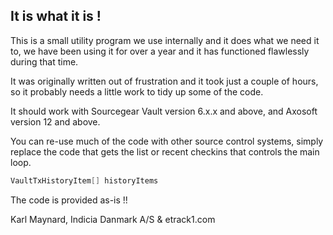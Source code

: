 ## It is what it is !

This is a small utility program we use internally and it does what we need it to, 
we have been using it for over a year and it has functioned flawlessly during that time.

It was originally written out of frustration and it took just a couple of hours, so it probably 
needs a little work to tidy up some of the code.

It should work with Sourcegear Vault version 6.x.x and above, and Axosoft version 12 and above.

You can re-use much of the code with other source control systems, simply replace the code that gets the 
list or recent checkins that controls the main loop.
 
```c#
VaultTxHistoryItem[] historyItems
```

The code is provided as-is !!

Karl Maynard, 
Indicia Danmark A/S & etrack1.com




